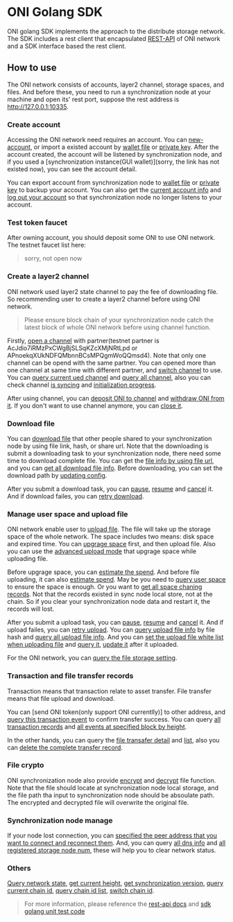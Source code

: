 # ONI Golang SDK

ONI golang SDK implements the approach to the distribute storage network. The SDK includes a rest client that encapsulated [REST-API](api-docs.html) of ONI network and a SDK interface based the rest client.

## How to use

The ONI network consists of accounts, layer2 channel, storage spaces, and files. And before these, you need to run a synchronization node at your machine and open its' rest port, suppose the rest address is http://127.0.0.1:10335.

### Create account

Accessing the ONI network need requires an account. You can [new-account](oni_test.go#L72), or import a existed account by [wallet file](oni_test.go#L143) or [private key](oni_test.go#L150). After the account created, the account will be listened by synchronization node, and if you used a [synchronization instance(GUI wallet)](sorry, the link has not existed now), you can see the account detail.

You can export account from synchronization node to [wallet file](oni_test.go#L134) or [private key](oni_test.go#L122) to backup your account. You can also get the [current account info](oni_test.go#L89) and [log out your account](oni_test.go#L115) so that synchronization node no longer listens to your account.

### Test token faucet

After owning account, you should deposit some ONI to use ONI network. The testnet faucet list here:

> sorry, not open now

### Create a layer2 channel

ONI network used layer2 state channel to pay the fee of downloading file. So recommending user to create a layer2 channel before using ONI network.

> Please ensure block chain of your synchronization node catch the latest block of whole ONI network before using channel function.

Firstly, [open a channel](oni_test.go#L598) with partner(testnet partner is AcJdio7iRMzPxCWgBjSLSqKZcXMjNRtLpd or APnoekqXUkNDFQMbnnBCsMPQgmWoQQmsd4). Note that only one channel can be opend with the same partner. You can opened more than one channel at same time with different partner, and [switch channel](oni_test.go#L573) to use. You can [query current ued channel](oni_test.go#L564) and [query all channel](oni_test.go#L633), also you can check channel [is syncing](oni_test.go#L581) and [initialization progress](oni_test.go#L589).

After using channel, you can [deposit ONI to channel](oni_test.go#L624) and [withdraw ONI from it](oni_test.go#L615). If you don't want to use channel anymore, you can [close it](oni_test.go#L607).

### Download file

You can [download file](oni_test.go#L355) that other people shared to your synchronization node by using file link, hash, or share url. Note that the downloading is submit a downloading task to your synchronization node, there need some time to download complete file. You can get the [file info by using file url](oni_test.go#L402), and you can [get all download file info](oni_test.go#L412). Before downloading, you can set the download path by [updating config](oni_test.go#L687).

After you submit a download task, you can [pause](oni_test.go#L362), [resume](oni_test.go#L372) and [cancel](oni_test.go#L392) it. And if download failes, you can [retry download](oni_test.go#L382).

### Manage user space and upload file

ONI network enable user to [upload file](oni_test.go#L421). The file will take up the storage space of the whole network. The space includes two means: disk space and expired time. You can [upgrage space](oni_test.go#L271) first, and then upload file. Also you can use the [advanced upload mode](oni_test.go#L432) that upgrage space while uploading file.

Before upgrage space, you can [estimate the spend](oni_test.go#L288). And before file uploading, it can also [estimate spend](oni_test.go#L549). May be you need to [query user space](oni_test.go#L306) to ensure the space is enough. Or you want to [get all space chaning records](oni_test.go#L316). Not that the records existed in sync node local store, not at the chain. So if you clear your synchronization node data and restart it, the records will lost.

After you submit a upload task, you can [pause](oni_test.go#L447), [resume](oni_test.go#L460) and [cancel](oni_test.go#L486) it. And if upload failes, you can [retry upload](oni_test.go#L473). You can [query upload file info](oni_test.go#L511) by file hash and [query all upload file info](oni_test.go#L540). And you can [set the upload file white list when uploading file](oni_test.go#L430) and [query it](oni_test.go#L530), [update it](oni_test.go#L499) after it uploaded.

For the ONI network, you can [query the file storage setting](oni_test.go#L521).

### Transaction and file transfer records

Transaction means that transaction relate to asset transfer. File transfer means that file upload and download.

You can [send ONI token(only support ONI currentlly)] to other address, and [query this transaction event](oni_test.go#L169) to confirm transfer success. You can query [all transaction records](oni_test.go#L179) and [all events at specified block by height](oni_test.go#L190).

In the other hands, you can query the [file transafer detail](oni_test.go#L335) and [list](oni_test.go#L326), also you can [delete the complete transfer record](oni_test.go#L345).

### File crypto

ONI synchronization node also provide [encrypt](oni_test.go#L236) and [decrypt](oni_test.go#L243) file function. Note that the file should locate at synchronization node local storage, and the file path tha input to synchronization node should be absoulate path. The encrypted and decrypted file will overwrite the original file.

### Synchronization node manage

If your node lost connection, you can [specified the peer address that you want to connect and reconnect them](oni_test.go#L660). And, you can query [all dns info](oni_test.go#L670) and [all registered storage node num](oni_test.go#L679), these will help you to clear network status.

### Others

[Query network state](oni_test.go#L693), [get current height](oni_test.go#L702), [get synchronization version](oni_test.go#L710), [query current chain id](oni_test.go#L723), [query chain id list](oni_test.go#L731), [switch chain id](oni_test.go#L718).

> For more information, please reference the [rest-api docs](api-docs.html) and [sdk golang unit test code](oni_test.go)